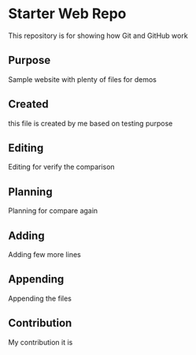 # Starter Web Repo

This repository is for showing how Git and GitHub work

## Purpose

Sample website with plenty of files for demos

##  Created
this file is created by me based on testing purpose

##  Editing
Editing for verify the comparison

##  Planning
Planning for compare again

## Adding
Adding few more lines

## Appending

Appending the files

## Contribution

My contribution it is
